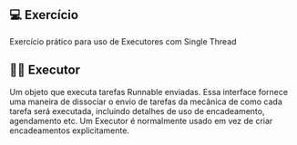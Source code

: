 ## 💻 Exercício
Exercício prático para uso de Executores com Single Thread

## 👨‍💻 Executor
Um objeto que executa tarefas Runnable enviadas. Essa interface fornece uma maneira de dissociar o envio de tarefas da mecânica de como cada tarefa será executada, incluindo detalhes de uso de encadeamento, agendamento etc. Um Executor é normalmente usado em vez de criar encadeamentos explicitamente.

